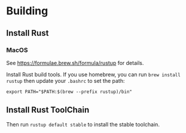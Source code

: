 # Building

## Install Rust

### MacOS

See https://formulae.brew.sh/formula/rustup for details.

Install Rust build tools. If you use homebrew, you can run `brew install rustup`
then update your `.bashrc` to set the path:

```shell
export PATH="$PATH:$(brew --prefix rustup)/bin"
```

##  Install Rust ToolChain

Then run `rustup default stable` to install the stable toolchain.

